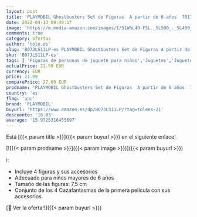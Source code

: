 ```yaml
---
layout: post
title: 'PLAYMOBIL Ghostbusters Set de Figuras  A partir de 6 años  70175 '
date: 2022-04-13 09:49:17
image: 'https://m.media-amazon.com/images/I/51WhL4D-F5L._SL500_._SL400_.jpg'
comments: true
category: ofertas
author: 'tole.es'
slug: 'B07JLS11LP-es PLAYMOBIL Ghostbusters Set de Figuras A partir de 6 años...'
sku: 'B07JLS11LP-es'
tags: [ 'Figuras de personas de juguete para niños','Juguetes','Juguetes y juegos','Muñecos y figuras','es','playmobil', ]
actualPrice: 21.99 EUR
currency: EUR
price: 21.99
comparePrice: 27.09 EUR
prodname: 'PLAYMOBIL Ghostbusters Set de Figuras  A partir de 6 años  70175 '
country: 'es'
flag: '🇪🇸'
brand: 'PLAYMOBIL'
buyurl: 'https://www.amazon.es/dp/B07JLS11LP/?tag=tolees-21'
descuento: '18.83'
average: '15.9725316455697'
---
```


Está [{{< param title >}}]({{< param buyurl >}}) en el siguiente enlace!

[![{{< param prodname >}}]({{< param image >}})]({{< param buyurl >}})

ℹ️:

- Incluye 4 figuras y sus accesorios
- Adecuado para niños mayores de 6 años
- Tamaño de las figuras: 7,5 cm
- Conjunto de los 4 Cazafantasmas de la primera película con sus accesorios.

[🛒 Ver la oferta!!]({{< param buyurl >}})
